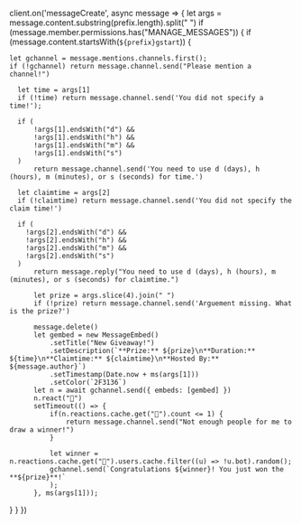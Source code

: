 client.on('messageCreate', async message => {
  let args = message.content.substring(prefix.length).split(" ")
  if (message.member.permissions.has("MANAGE_MESSAGES")) {
  if (message.content.startsWith(`${prefix}gstart`)) {

    let gchannel = message.mentions.channels.first();
    if (!gchannel) return message.channel.send("Please mention a channel!")

      let time = args[1]
      if (!time) return message.channel.send('You did not specify a time!');

      if (
          !args[1].endsWith("d") &&
          !args[1].endsWith("h") &&
          !args[1].endsWith("m") &&
          !args[1].endsWith("s") 
      )
          return message.channel.send('You need to use d (days), h (hours), m (minutes), or s (seconds) for time.')

      let claimtime = args[2]
      if (!claimtime) return message.channel.send('You did not specify the claim time!')

      if (
        !args[2].endsWith("d") &&
        !args[2].endsWith("h") &&
        !args[2].endsWith("m") &&
        !args[2].endsWith("s")
      )
          return message.reply("You need to use d (days), h (hours), m (minutes), or s (seconds) for claimtime.")

          let prize = args.slice(4).join(" ")
          if (!prize) return message.channel.send('Arguement missing. What is the prize?')

          message.delete()
          let gembed = new MessageEmbed()
              .setTitle("New Giveaway!")
              .setDescription(`**Prize:** ${prize}\n**Duration:** ${time}\n**Claimtime:** ${claimtime}\n**Hosted By:** ${message.author}`)
              .setTimestamp(Date.now + ms(args[1]))
              .setColor(`2F3136`)
          let n = await gchannel.send({ embeds: [gembed] })
          n.react("🎉")
          setTimeout(() => {
              if(n.reactions.cache.get("🎉").count <= 1) {
                  return message.channel.send("Not enough people for me to draw a winner!")
              }

              let winner = n.reactions.cache.get("🎉").users.cache.filter((u) => !u.bot).random();
              gchannel.send(`Congratulations ${winner}! You just won the **${prize}**!`
              );
          }, ms(args[1]));
  }
}
})